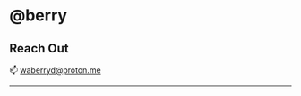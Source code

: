 # @berry

## Reach Out
📫 waberryd@proton.me

---

>  

<!---
berrythewa/berrythewa is a ✨ special ✨ repository because its `README.md` (this file) appears on your GitHub profile.
You can click the Preview link to take a look at your changes.
--->
